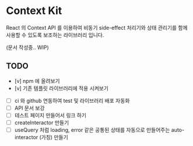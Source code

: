 # Context Kit

React 의 Context API 를 이용하여 비동기 side-effect 처리기와 상태 관리기를 함께 사용할 수 있도록 보조하는 라이브러리 입니다.

(문서 작성중.. WIP)

## TODO

- [v] npm 에 올려보기
- [v] 기존 템플릿 라이브러리에 적용 시켜보기
- [ ] ci 와 github 연동하여 test 및 라이브러리 배포 자동화
- [ ] API 문서 보강
- [ ] 테스트 페이지 만들어서 링크 하기
- [ ] createInteractor 만들기
- [ ] useQuery 처럼 loading, error 같은 공통된 상태를 자동으로 만들어주는 auto-interactor (가칭) 만들기
